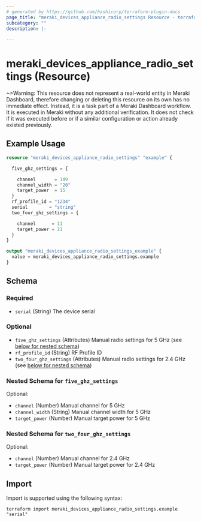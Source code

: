 ```yaml
---
# generated by https://github.com/hashicorp/terraform-plugin-docs
page_title: "meraki_devices_appliance_radio_settings Resource - terraform-provider-meraki"
subcategory: ""
description: |-
  
---
```


# meraki_devices_appliance_radio_settings (Resource)

~>Warning: This resource does not represent a real-world entity in Meraki Dashboard, therefore changing or deleting this resource on its own has no immediate effect. Instead, it is a task part of a Meraki Dashboard workflow. It is executed in Meraki without any additional verification. It does not check if it was executed before or if a similar configuration or action 
already existed previously.

## Example Usage

```terraform
resource "meraki_devices_appliance_radio_settings" "example" {

  five_ghz_settings = {

    channel       = 149
    channel_width = "20"
    target_power  = 15
  }
  rf_profile_id = "1234"
  serial        = "string"
  two_four_ghz_settings = {

    channel      = 11
    target_power = 21
  }
}

output "meraki_devices_appliance_radio_settings_example" {
  value = meraki_devices_appliance_radio_settings.example
}
```

<!-- schema generated by tfplugindocs -->
## Schema

### Required

- `serial` (String) The device serial

### Optional

- `five_ghz_settings` (Attributes) Manual radio settings for 5 GHz (see [below for nested schema](#nestedatt--five_ghz_settings))
- `rf_profile_id` (String) RF Profile ID
- `two_four_ghz_settings` (Attributes) Manual radio settings for 2.4 GHz (see [below for nested schema](#nestedatt--two_four_ghz_settings))

<a id="nestedatt--five_ghz_settings"></a>
### Nested Schema for `five_ghz_settings`

Optional:

- `channel` (Number) Manual channel for 5 GHz
- `channel_width` (String) Manual channel width for 5 GHz
- `target_power` (Number) Manual target power for 5 GHz


<a id="nestedatt--two_four_ghz_settings"></a>
### Nested Schema for `two_four_ghz_settings`

Optional:

- `channel` (Number) Manual channel for 2.4 GHz
- `target_power` (Number) Manual target power for 2.4 GHz

## Import

Import is supported using the following syntax:

```shell
terraform import meraki_devices_appliance_radio_settings.example "serial"
```

